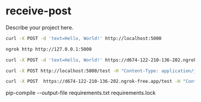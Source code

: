 # receive-post

Describe your project here.

```sh
curl -X POST -d 'text=Hello, World!' http://localhost:5000
```

```sh
ngrok http http://127.0.0.1:5000
```

```sh
curl -X POST -d 'text=Hello, World!' https://d674-122-210-136-202.ngrok-free.app/
```

```sh
curl -X POST http://localhost:5000/test -H "Content-Type: application/json" -d '{"param1":"value1", "param2":"value2"}'
```

```sh
curl -X POST  https://d674-122-210-136-202.ngrok-free.app/test -H "Content-Type: application/json" -d '{"from":"ngrok", "text":"hoge"}'
```

pip-compile --output-file requirements.txt requirements.lock
